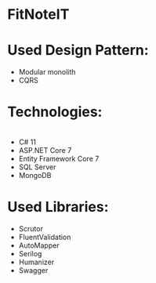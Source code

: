 # FitNoteIT

# Used Design Pattern:
<ul>
	<li>Modular monolith</li>
  <li>CQRS</li>
</ul>

# Technologies:
<ul>
  <li>C# 11</li>
	<li>ASP.NET Core 7</li>
	<li>Entity Framework Core 7</li>
	<li>SQL Server</li>
  <li>MongoDB</li>
</ul>

# Used Libraries:
<ul>
	<li>Scrutor</li>
	<li>FluentValidation</li>
  <li>AutoMapper</li>
  <li>Serilog</li>
  <li>Humanizer</li>
  <li>Swagger</li>
</ul>
